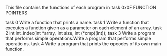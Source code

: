 This file contains the functions of each program in task 0x0F FUNCTION POINTERS

task 0 	Write a function that prints a name.
task 1	Write a function that executes a function given as a parameter on each element of an array.
task 2	int int_index(int *array, int size, int (*cmp)(int));
task 3	Write a program that performs simple operations.Write a program that performs simple operatio		ns.
task 4	Write a program that prints the opcodes of its own main function.
